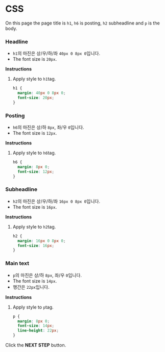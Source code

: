 # CSS
On this page the page title is `h1`, `h6` is posting, `h2` subheadline and `p` is the body. 



### Headline 

* `h1`의 마진은 상/우/하/좌 `40px 0 8px 0`입니다.
* The font size is `20px`.


**Instructions**
1. Apply style to `h1`tag.
    ```css
    h1 {
      margin: 40px 0 8px 0;
      font-size: 20px;
    }
    ```



### Posting

* `h6`의 마진은 상/하 `8px`, 좌/우 `0`입니다.
* The font size is `12px`.

**Instructions**
1. Apply style to `h6`tag.
    ```css
    h6 {
      margin: 8px 0;
      font-size: 12px;
    }
    ```



### Subheadline

* `h2`의 마진은 상/우/하/좌 `16px 0 8px 0`입니다.
* The font size is `16px`.

**Instructions**
1. Apply style to `h2`tag.
    ```css
    h2 {
      margin: 16px 0 8px 0;
      font-size: 16px;
    }
    ```



### Main text
* `p`의 마진은 상/하 `8px`, 좌/우 `0`입니다.
* The font size is `14px`.
* 행간은 `22px`입니다.

**Instructions**

1. Apply style to `p`tag.
    ```css
    p {
      margin: 8px 0;
      font-size: 14px;
      line-height: 22px;
    }
    ```



Click the **NEXT STEP** button.




